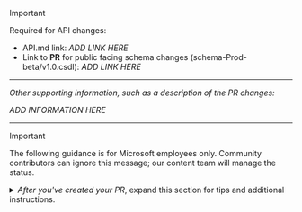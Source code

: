 > [!IMPORTANT]
> Required for API changes:
> - API.md link: *ADD LINK HERE*
> - Link to **PR** for public facing schema changes (schema-Prod-beta/v1.0.csdl):  *ADD LINK HERE*

---
_Other  supporting information, such as a description of the PR changes:_

*ADD INFORMATION HERE*

---
> [!IMPORTANT]
> The following guidance is for Microsoft employees only. Community contributors can ignore this message; our content team will manage the status.
<details><summary><i>After you've created your PR</i>, expand this section for tips and additional instructions.</summary>


- **do not merge** is the default PR status and is automatically added to all open PRs that don't have the **ready to merge** label.
- Add the **ready for content review** label to start a review. Only PRs that have met the [minimum requirements for content review](https://dev.azure.com/msazure/One/_wiki/wikis/Microsoft%20Graph%20Partners/707655/Minimum-requirements-for-content-review) and have this label are reviewed.
- If your content reviewer requests changes, review the feedback and address accordingly as soon as possible to keep your pull request moving forward. After you address the feedback, remove the **changes requested** label, add the **review feedback addressed** label, and select the **Re-request review** icon next to the content reviewer's alias. If you can't add labels, add a comment with `#feedback-addressed` to the pull request.
- After the content review is complete, your reviewer will add the **content review complete** label. When the updates in this PR are ready for external customers to use, replace the **do not merge** label with **ready to merge** and the PR will be merged within 24 working hours.
- Pull requests that are inactive for more than 6 weeks will be automatically closed. Before that, you receive reminders at 2 weeks, 4 weeks, and 6 weeks. If you still need the PR, you can reopen or recreate the request.

For more information, see the [Content review process summary](https://dev.azure.com/msazure/One/_wiki/wikis/Microsoft%20Graph%20Partners/614263/Content-workflow).

</details>

